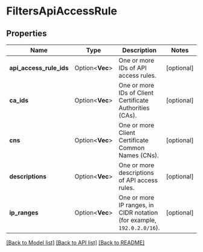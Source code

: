 # FiltersApiAccessRule

## Properties

Name | Type | Description | Notes
------------ | ------------- | ------------- | -------------
**api_access_rule_ids** | Option<**Vec<String>**> | One or more IDs of API access rules. | [optional]
**ca_ids** | Option<**Vec<String>**> | One or more IDs of Client Certificate Authorities (CAs). | [optional]
**cns** | Option<**Vec<String>**> | One or more Client Certificate Common Names (CNs). | [optional]
**descriptions** | Option<**Vec<String>**> | One or more descriptions of API access rules. | [optional]
**ip_ranges** | Option<**Vec<String>**> | One or more IP ranges, in CIDR notation (for example, `192.0.2.0/16`). | [optional]

[[Back to Model list]](../README.md#documentation-for-models) [[Back to API list]](../README.md#documentation-for-api-endpoints) [[Back to README]](../README.md)


